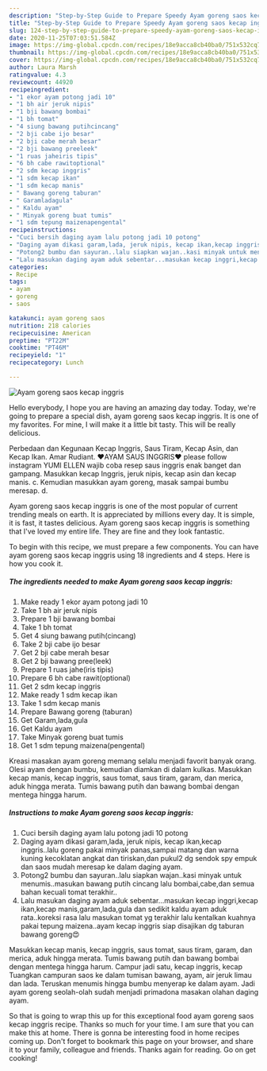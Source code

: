 ```yaml
---
description: "Step-by-Step Guide to Prepare Speedy Ayam goreng saos kecap inggris"
title: "Step-by-Step Guide to Prepare Speedy Ayam goreng saos kecap inggris"
slug: 124-step-by-step-guide-to-prepare-speedy-ayam-goreng-saos-kecap-inggris
date: 2020-11-25T07:03:51.584Z
image: https://img-global.cpcdn.com/recipes/18e9acca8cb40ba0/751x532cq70/ayam-goreng-saos-kecap-inggris-foto-resep-utama.jpg
thumbnail: https://img-global.cpcdn.com/recipes/18e9acca8cb40ba0/751x532cq70/ayam-goreng-saos-kecap-inggris-foto-resep-utama.jpg
cover: https://img-global.cpcdn.com/recipes/18e9acca8cb40ba0/751x532cq70/ayam-goreng-saos-kecap-inggris-foto-resep-utama.jpg
author: Laura Marsh
ratingvalue: 4.3
reviewcount: 44920
recipeingredient:
- "1 ekor ayam potong jadi 10"
- "1 bh air jeruk nipis"
- "1 bji bawang bombai"
- "1 bh tomat"
- "4 siung bawang putihcincang"
- "2 bji cabe ijo besar"
- "2 bji cabe merah besar"
- "2 bji bawang preeleek"
- "1 ruas jaheiris tipis"
- "6 bh cabe rawitoptional"
- "2 sdm kecap inggris"
- "1 sdm kecap ikan"
- "1 sdm kecap manis"
- " Bawang goreng taburan"
- " Garamladagula"
- " Kaldu ayam"
- " Minyak goreng buat tumis"
- "1 sdm tepung maizenapengental"
recipeinstructions:
- "Cuci bersih daging ayam lalu potong jadi 10 potong"
- "Daging ayam dikasi garam,lada, jeruk nipis, kecap ikan,kecap inggris..lalu goreng pakai minyak panas,sampai matang dan warna kuning kecoklatan angkat dan tiriskan,dan pukul2 dg sendok spy empuk dan saos mudah meresap ke dalam daging ayam."
- "Potong2 bumbu dan sayuran..lalu siapkan wajan..kasi minyak untuk menumis..masukan bawang putih cincang lalu bombai,cabe,dan semua bahan kecuali tomat terakhir.."
- "Lalu masukan daging ayam aduk sebentar...masukan kecap inggri,kecap ikan,kecap manis,garam,lada,gula dan sedikit kaldu ayam aduk rata..koreksi rasa lalu masukan tomat yg terakhir lalu kentalkan kuahnya pakai tepung maizena..ayam kecap inggris siap disajikan dg taburan bawang goreng😍"
categories:
- Recipe
tags:
- ayam
- goreng
- saos

katakunci: ayam goreng saos 
nutrition: 218 calories
recipecuisine: American
preptime: "PT22M"
cooktime: "PT46M"
recipeyield: "1"
recipecategory: Lunch

---
```



![Ayam goreng saos kecap inggris](https://img-global.cpcdn.com/recipes/18e9acca8cb40ba0/751x532cq70/ayam-goreng-saos-kecap-inggris-foto-resep-utama.jpg)

Hello everybody, I hope you are having an amazing day today. Today, we're going to prepare a special dish, ayam goreng saos kecap inggris. It is one of my favorites. For mine, I will make it a little bit tasty. This will be really delicious.

Perbedaan dan Kegunaan Kecap Inggris, Saus Tiram, Kecap Asin, dan Kecap Ikan. Amar Rudiant. ❤AYAM SAUS INGGRIS❤ please follow instagram YUMI ELLEN wajib coba resep saus inggris enak banget dan gampang. Masukkan kecap Inggris, jeruk nipis, kecap asin dan kecap manis. c. Kemudian masukkan ayam goreng, masak sampai bumbu meresap. d.

Ayam goreng saos kecap inggris is one of the most popular of current trending meals on earth. It is appreciated by millions every day. It is simple, it is fast, it tastes delicious. Ayam goreng saos kecap inggris is something that I've loved my entire life. They are fine and they look fantastic.


To begin with this recipe, we must prepare a few components. You can have ayam goreng saos kecap inggris using 18 ingredients and 4 steps. Here is how you cook it.

<!--inarticleads1-->

##### The ingredients needed to make Ayam goreng saos kecap inggris:

1. Make ready 1 ekor ayam potong jadi 10
1. Take 1 bh air jeruk nipis
1. Prepare 1 bji bawang bombai
1. Take 1 bh tomat
1. Get 4 siung bawang putih(cincang)
1. Take 2 bji cabe ijo besar
1. Get 2 bji cabe merah besar
1. Get 2 bji bawang pree(leek)
1. Prepare 1 ruas jahe(iris tipis)
1. Prepare 6 bh cabe rawit(optional)
1. Get 2 sdm kecap inggris
1. Make ready 1 sdm kecap ikan
1. Take 1 sdm kecap manis
1. Prepare  Bawang goreng (taburan)
1. Get  Garam,lada,gula
1. Get  Kaldu ayam
1. Take  Minyak goreng buat tumis
1. Get 1 sdm tepung maizena(pengental)


Kreasi masakan ayam goreng memang selalu menjadi favorit banyak orang. Olesi ayam dengan bumbu, kemudian diamkan di dalam kulkas. Masukkan kecap manis, kecap inggris, saus tomat, saus tiram, garam, dan merica, aduk hingga merata. Tumis bawang putih dan bawang bombai dengan mentega hingga harum. 

<!--inarticleads2-->

##### Instructions to make Ayam goreng saos kecap inggris:

1. Cuci bersih daging ayam lalu potong jadi 10 potong
1. Daging ayam dikasi garam,lada, jeruk nipis, kecap ikan,kecap inggris..lalu goreng pakai minyak panas,sampai matang dan warna kuning kecoklatan angkat dan tiriskan,dan pukul2 dg sendok spy empuk dan saos mudah meresap ke dalam daging ayam.
1. Potong2 bumbu dan sayuran..lalu siapkan wajan..kasi minyak untuk menumis..masukan bawang putih cincang lalu bombai,cabe,dan semua bahan kecuali tomat terakhir..
1. Lalu masukan daging ayam aduk sebentar...masukan kecap inggri,kecap ikan,kecap manis,garam,lada,gula dan sedikit kaldu ayam aduk rata..koreksi rasa lalu masukan tomat yg terakhir lalu kentalkan kuahnya pakai tepung maizena..ayam kecap inggris siap disajikan dg taburan bawang goreng😍


Masukkan kecap manis, kecap inggris, saus tomat, saus tiram, garam, dan merica, aduk hingga merata. Tumis bawang putih dan bawang bombai dengan mentega hingga harum. Campur jadi satu, kecap inggris, kecap Tuangkan campuran saos ke dalam tumisan bawang, ayam, air jeruk limau dan lada. Teruskan menumis hingga bumbu menyerap ke dalam ayam. Jadi ayam goreng seolah-olah sudah menjadi primadona masakan olahan daging ayam. 

So that is going to wrap this up for this exceptional food ayam goreng saos kecap inggris recipe. Thanks so much for your time. I am sure that you can make this at home. There is gonna be interesting food in home recipes coming up. Don't forget to bookmark this page on your browser, and share it to your family, colleague and friends. Thanks again for reading. Go on get cooking!
